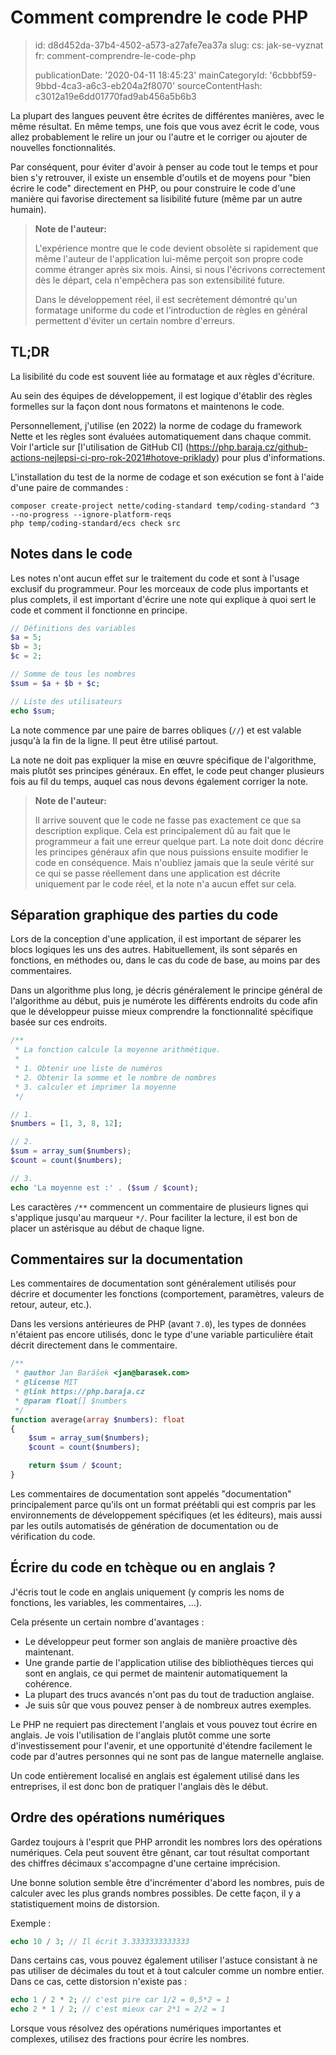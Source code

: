 Comment comprendre le code PHP
==============================

> id: d8d452da-37b4-4502-a573-a27afe7ea37a
> slug:
> 	cs: jak-se-vyznat
> 	fr: comment-comprendre-le-code-php
> 
> publicationDate: '2020-04-11 18:45:23'
> mainCategoryId: '6cbbbf59-9bbd-4ca3-a6c3-eb204a2f8070'
> sourceContentHash: c3012a19e6dd01770fad9ab456a5b6b3

La plupart des langues peuvent être écrites de différentes manières, avec le même résultat. En même temps, une fois que vous avez écrit le code, vous allez probablement le relire un jour ou l'autre et le corriger ou ajouter de nouvelles fonctionnalités.

Par conséquent, pour éviter d'avoir à penser au code tout le temps et pour bien s'y retrouver, il existe un ensemble d'outils et de moyens pour "bien écrire le code" directement en PHP, ou pour construire le code d'une manière qui favorise directement sa lisibilité future (même par un autre humain).

> **Note de l'auteur:**
>
> L'expérience montre que le code devient obsolète si rapidement que même l'auteur de l'application lui-même perçoit son propre code comme étranger après six mois. Ainsi, si nous l'écrivons correctement dès le départ, cela n'empêchera pas son extensibilité future.
>
> Dans le développement réel, il est secrètement démontré qu'un formatage uniforme du code et l'introduction de règles en général permettent d'éviter un certain nombre d'erreurs.

TL;DR
-----

La lisibilité du code est souvent liée au formatage et aux règles d'écriture.

Au sein des équipes de développement, il est logique d'établir des règles formelles sur la façon dont nous formatons et maintenons le code.

Personnellement, j'utilise (en 2022) la norme de codage du framework Nette et les règles sont évaluées automatiquement dans chaque commit. Voir l'article sur [l'utilisation de GitHub CI] (https://php.baraja.cz/github-actions-nejlepsi-ci-pro-rok-2021#hotove-priklady) pour plus d'informations.

L'installation du test de la norme de codage et son exécution se font à l'aide d'une paire de commandes :

```shell
composer create-project nette/coding-standard temp/coding-standard ^3 --no-progress --ignore-platform-reqs
php temp/coding-standard/ecs check src
```

Notes dans le code
---------------

Les notes n'ont aucun effet sur le traitement du code et sont à l'usage exclusif du programmeur. Pour les morceaux de code plus importants et plus complets, il est important d'écrire une note qui explique à quoi sert le code et comment il fonctionne en principe.

```php
// Définitions des variables
$a = 5;
$b = 3;
$c = 2;

// Somme de tous les nombres
$sum = $a + $b + $c;

// Liste des utilisateurs
echo $sum;
```

La note commence par une paire de barres obliques (`//`) et est valable jusqu'à la fin de la ligne. Il peut être utilisé partout.

La note ne doit pas expliquer la mise en œuvre spécifique de l'algorithme, mais plutôt ses principes généraux. En effet, le code peut changer plusieurs fois au fil du temps, auquel cas nous devons également corriger la note.

> **Note de l'auteur:**
>
> Il arrive souvent que le code ne fasse pas exactement ce que sa description explique. Cela est principalement dû au fait que le programmeur a fait une erreur quelque part. La note doit donc décrire les principes généraux afin que nous puissions ensuite modifier le code en conséquence. Mais n'oubliez jamais que la seule vérité sur ce qui se passe réellement dans une application est décrite uniquement par le code réel, et la note n'a aucun effet sur cela.

Séparation graphique des parties du code
----------------------------

Lors de la conception d'une application, il est important de séparer les blocs logiques les uns des autres. Habituellement, ils sont séparés en fonctions, en méthodes ou, dans le cas du code de base, au moins par des commentaires.

Dans un algorithme plus long, je décris généralement le principe général de l'algorithme au début, puis je numérote les différents endroits du code afin que le développeur puisse mieux comprendre la fonctionnalité spécifique basée sur ces endroits.

```php
/**
 * La fonction calcule la moyenne arithmétique.
 *
 * 1. Obtenir une liste de numéros
 * 2. Obtenir la somme et le nombre de nombres
 * 3. calculer et imprimer la moyenne
 */

// 1.
$numbers = [1, 3, 8, 12];

// 2.
$sum = array_sum($numbers);
$count = count($numbers);

// 3.
echo 'La moyenne est :' . ($sum / $count);
```

Les caractères `/**` commencent un commentaire de plusieurs lignes qui s'applique jusqu'au marqueur `*/`. Pour faciliter la lecture, il est bon de placer un astérisque au début de chaque ligne.

Commentaires sur la documentation
----------------------

Les commentaires de documentation sont généralement utilisés pour décrire et documenter les fonctions (comportement, paramètres, valeurs de retour, auteur, etc.).

Dans les versions antérieures de PHP (avant `7.0`), les types de données n'étaient pas encore utilisés, donc le type d'une variable particulière était décrit directement dans le commentaire.

```php
/**
 * @author Jan Barášek <jan@barasek.com>
 * @license MIT
 * @link https://php.baraja.cz
 * @param float[] $numbers
 */
function average(array $numbers): float
{
    $sum = array_sum($numbers);
    $count = count($numbers);

    return $sum / $count;
}
```

Les commentaires de documentation sont appelés "documentation" principalement parce qu'ils ont un format préétabli qui est compris par les environnements de développement spécifiques (et les éditeurs), mais aussi par les outils automatisés de génération de documentation ou de vérification du code.

Écrire du code en tchèque ou en anglais ?
-----------------------------

J'écris tout le code en anglais uniquement (y compris les noms de fonctions, les variables, les commentaires, ...).

Cela présente un certain nombre d'avantages :

- Le développeur peut former son anglais de manière proactive dès maintenant.
- Une grande partie de l'application utilise des bibliothèques tierces qui sont en anglais, ce qui permet de maintenir automatiquement la cohérence.
- La plupart des trucs avancés n'ont pas du tout de traduction anglaise.
- Je suis sûr que vous pouvez penser à de nombreux autres exemples.

Le PHP ne requiert pas directement l'anglais et vous pouvez tout écrire en anglais. Je vois l'utilisation de l'anglais plutôt comme une sorte d'investissement pour l'avenir, et une opportunité d'étendre facilement le code par d'autres personnes qui ne sont pas de langue maternelle anglaise.

Un code entièrement localisé en anglais est également utilisé dans les entreprises, il est donc bon de pratiquer l'anglais dès le début.

Ordre des opérations numériques
------------------------

Gardez toujours à l'esprit que PHP arrondit les nombres lors des opérations numériques. Cela peut souvent être gênant, car tout résultat comportant des chiffres décimaux s'accompagne d'une certaine imprécision.

Une bonne solution semble être d'incrémenter d'abord les nombres, puis de calculer avec les plus grands nombres possibles. De cette façon, il y a statistiquement moins de distorsion.

Exemple :

```php
echo 10 / 3; // Il écrit 3.3333333333333
```

Dans certains cas, vous pouvez également utiliser l'astuce consistant à ne pas utiliser de décimales du tout et à tout calculer comme un nombre entier. Dans ce cas, cette distorsion n'existe pas :

```php
echo 1 / 2 * 2; // c'est pire car 1/2 = 0,5*2 = 1
echo 2 * 1 / 2; // c'est mieux car 2*1 = 2/2 = 1
```

Lorsque vous résolvez des opérations numériques importantes et complexes, utilisez des fractions pour écrire les nombres.
